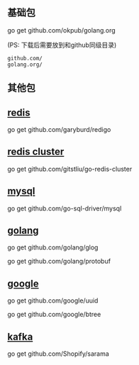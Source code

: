 ## 基础包
go get github.com/okpub/golang.org

(PS: 下载后需要放到和github同级目录)
```vim
github.com/
golang.org/
```

## 其他包

## [redis](https://github.com/garyburd/redigo)
go get github.com/garyburd/redigo

## [redis cluster](https://github.com/gitstliu/go-redis-cluster)
go get github.com/gitstliu/go-redis-cluster
 
## [mysql](https://github.com/go-sql-driver/mysql) 
go get github.com/go-sql-driver/mysql

## [golang](https://github.com/golang)
go get github.com/golang/glog

go get github.com/golang/protobuf

## [google](https://github.com/google)
go get github.com/google/uuid

go get github.com/google/btree

## [kafka](https://github.com/Shopify/sarama)
go get github.com/Shopify/sarama
